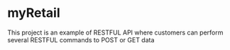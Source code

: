 # myRetail
This project is an example of RESTFUL API where customers can perform several RESTFUL commands to POST or GET data
